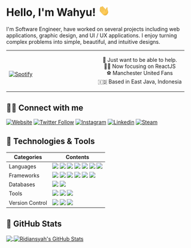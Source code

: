 # Hello, I'm Wahyu! <img src="https://raw.githubusercontent.com/ridiansyah/ridiansyah/master/wave.gif" width="30px">

I'm Software Engineer, have worked on several projects including web applications, graphic design, and UI / UX applications. I enjoy turning complex problems into simple, beautiful, and intuitive designs.

<table width="100%"> 
  <tr>
  <td width="50%">
      
&nbsp; <br> [![Spotify](https://novatorem-git-master.ridiansyah.vercel.app/api/spotify)](https://open.spotify.com/user/wahyuridiansyah)

  </td>
  <td width="50%">
<p align="center">🌱  Just want to be able to help. <br>
👨‍💻  Now focusing on ReactJS <br>
⚽️  Manchester United Fans <br>
🇮🇩  Based in East Java, Indonesia
</p>
  </td>
  </table>

## 🧑‍🚀 Connect with me

[![Website](https://img.shields.io/website?label=ridiansyah.dev&style=for-the-badge&url=https%3A%2F%2Fridiansyah.dev)](https://ridiansyah.dev)
[![Twitter Follow](https://img.shields.io/badge/twitter-%231DA1F2.svg?&style=for-the-badge&logo=twitter&logoColor=white)][twitter]
[![Instagram](https://img.shields.io/badge/instagram-%23E4405F.svg?&style=for-the-badge&logo=instagram&logoColor=white)][instagram]
[![Linkedin](https://img.shields.io/badge/linkedin-%230077B5.svg?&style=for-the-badge&logo=linkedin&logoColor=white)][linkedin]
[![Steam](https://img.shields.io/badge/Steam-%23000000.svg?&style=for-the-badge&logo=steam&logoColor=white)][steam]

## 🔧 Technologies & Tools
| Categories  | Contents |
| --------- | ------------------------------------------------------------------------------------------------------------------------ |
| Languages     | ![](https://img.shields.io/badge/html5%20-%23E34F26.svg?&style=for-the-badge&logo=html5&logoColor=white) ![](https://img.shields.io/badge/CSS-239120?&style=for-the-badge&logo=css3&logoColor=white) ![](https://img.shields.io/badge/JavaScript-F7DF1E?style=for-the-badge&logo=javascript&logoColor=black) ![](https://img.shields.io/badge/java-%23ED8B00.svg?&style=for-the-badge&logo=java&logoColor=white) ![](https://img.shields.io/badge/php-%23777BB4.svg?&style=for-the-badge&logo=php&logoColor=white)  ![](https://img.shields.io/badge/dart-%230175C2.svg?&style=for-the-badge&logo=dart&logoColor=white)  ![](https://img.shields.io/badge/TypeScript-007ACC?style=for-the-badge&logo=typescript&logoColor=white) |
| Frameworks    | ![](https://img.shields.io/badge/react%20-%2320232a.svg?&style=for-the-badge&logo=react&logoColor=%2361DAFB) ![](https://img.shields.io/badge/bootstrap%20-%23563D7C.svg?&style=for-the-badge&logo=bootstrap&logoColor=white) ![](https://img.shields.io/badge/material%20ui%20-%230081CB.svg?&style=for-the-badge&logo=material-ui&logoColor=white) ![](https://img.shields.io/badge/jquery%20-%230769AD.svg?&style=for-the-badge&logo=jquery&logoColor=white) ![](https://img.shields.io/badge/Flutter%20-%2302569B.svg?&style=for-the-badge&logo=Flutter&logoColor=white) ![](https://img.shields.io/badge/codeigniter%20-%23EE4623.svg?&style=for-the-badge&logo=Codeigniter&logoColor=white) |
| Databases     | ![](https://img.shields.io/badge/MySQL-00000F?style=for-the-badge&logo=mysql&logoColor=white) ![](https://img.shields.io/badge/SQLServer-B71C1C?style=for-the-badge&logo=microsoft&logoColor=white) |
| Tools         | ![](https://img.shields.io/badge/adobe%20photoshop%20-%2331A8FF.svg?&style=for-the-badge&logo=adobe%20photoshop&logoColor=white) ![](https://img.shields.io/badge/adobe%20illustrator%20-%23FF9A00.svg?&style=for-the-badge&logo=adobe%20illustrator&logoColor=white) ![](https://img.shields.io/badge/visual%20studio%20code%20-%23007ACC.svg?&style=for-the-badge&logo=Visual%20Studio%20Code&logoColor=white) |
| Version Control | ![](https://img.shields.io/badge/gitlab%20-%23181717.svg?&style=for-the-badge&logo=gitlab&logoColor=white) ![](https://img.shields.io/badge/github%20-%23121011.svg?&style=for-the-badge&logo=github&logoColor=white) ![](https://img.shields.io/badge/bitbucket%20-%230047B3.svg?&style=for-the-badge&logo=bitbucket&logoColor=white) |

## 🚀 GitHub Stats

<a href="https://github.com/ridiansyah">
  <img align="center" src="https://github-readme-stats.ridiansyah.vercel.app/api/top-langs/?username=ridiansyah&hide=java,html&title_color=ffffff&text_color=c9cacc&icon_color=2bbc8a&bg_color=1d1f21" />
</a>
<a href="https://github.com/ridiansyah">
  <img align="center" src="https://github-readme-stats.ridiansyah.vercel.app/api?username=ridiansyah&show_icons=true&line_height=27&count_private=true&title_color=ffffff&text_color=c9cacc&icon_color=2bbc8a&bg_color=1d1f21" alt="Ridiansyah's GitHub Stats" />
</a>

[website]: https://ridiansyah.dev
[twitter]: https://twitter.com/w_ridiansyah
[instagram]: https://instagram.com/w.ridiansyah
[linkedin]: https://linkedin.com/in/wahyuridiansyah
[steam]: https://steamcommunity.com/id/ridiansyah
